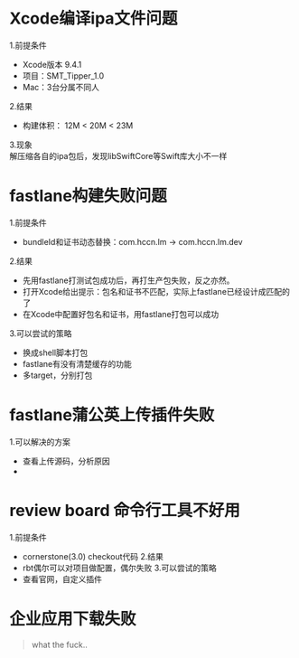 # Xcode编译ipa文件问题
1.前提条件
- Xcode版本 9.4.1
- 项目：SMT_Tipper_1.0
- Mac：3台分属不同人   

2.结果
- 构建体积： 12M < 20M < 23M   

3.现象    
解压缩各自的ipa包后，发现libSwiftCore等Swift库大小不一样

# fastlane构建失败问题    
1.前提条件
- bundleId和证书动态替换：com.hccn.lm -> com.hccn.lm.dev    

2.结果
- 先用fastlane打测试包成功后，再打生产包失败，反之亦然。
- 打开Xcode给出提示：包名和证书不匹配，实际上fastlane已经设计成匹配的了
- 在Xcode中配置好包名和证书，用fastlane打包可以成功   

3.可以尝试的策略
- 换成shell脚本打包
- fastlane有没有清楚缓存的功能
- 多target，分别打包

# fastlane蒲公英上传插件失败
1.可以解决的方案
- 查看上传源码，分析原因
- 

# review board 命令行工具不好用
1.前提条件
- cornerstone(3.0) checkout代码
2.结果
- rbt偶尔可以对项目做配置，偶尔失败
3.可以尝试的策略
- 查看官网，自定义插件

# 企业应用下载失败
> what the fuck..

